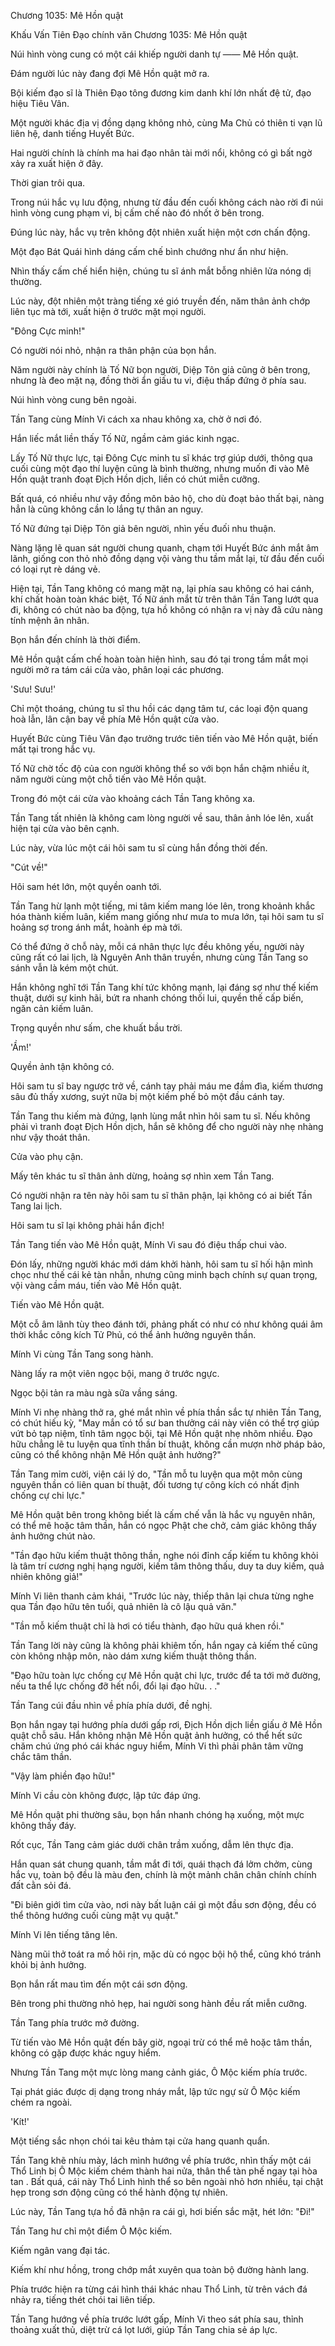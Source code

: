 




Chương 1035: Mê Hồn quật


Khấu Vấn Tiên Đạo chính văn Chương 1035: Mê Hồn quật

Núi hình vòng cung có một cái khiếp người danh tự —— Mê Hồn quật.

Đám người lúc này đang đợi Mê Hồn quật mở ra.

Bội kiếm đạo sĩ là Thiên Đạo tông đương kim danh khí lớn nhất đệ tử, đạo hiệu Tiêu Vân.

Một người khác địa vị đồng dạng không nhỏ, cùng Ma Chủ có thiên ti vạn lũ liên hệ, danh tiếng Huyết Bức.

Hai người chính là chính ma hai đạo nhân tài mới nổi, không có gì bất ngờ xảy ra xuất hiện ở đây.

Thời gian trôi qua.

Trong núi hắc vụ lưu động, nhưng từ đầu đến cuối không cách nào rời đi núi hình vòng cung phạm vi, bị cấm chế nào đó nhốt ở bên trong.

Đúng lúc này, hắc vụ trên không đột nhiên xuất hiện một cơn chấn động.

Một đạo Bát Quái hình dáng cấm chế bình chướng như ẩn như hiện.

Nhìn thấy cấm chế hiển hiện, chúng tu sĩ ánh mắt bỗng nhiên lửa nóng dị thường.

Lúc này, đột nhiên một tràng tiếng xé gió truyền đến, năm thân ảnh chớp liên tục mà tới, xuất hiện ở trước mặt mọi người.

"Đông Cực minh!"

Có người nói nhỏ, nhận ra thân phận của bọn hắn.

Năm người này chính là Tố Nữ bọn người, Diệp Tôn giả cũng ở bên trong, nhưng là đeo mặt nạ, đồng thời ẩn giấu tu vi, điệu thấp đứng ở phía sau.

Núi hình vòng cung bên ngoài.

Tần Tang cùng Mính Vi cách xa nhau không xa, chờ ở nơi đó.

Hắn liếc mắt liền thấy Tố Nữ, ngầm cảm giác kinh ngạc.

Lấy Tố Nữ thực lực, tại Đông Cực minh tu sĩ khác trợ giúp dưới, thông qua cuối cùng một đạo thí luyện cũng là bình thường, nhưng muốn đi vào Mê Hồn quật tranh đoạt Địch Hồn dịch, liền có chút miễn cưỡng.

Bất quá, có nhiều như vậy đồng môn bảo hộ, cho dù đoạt bảo thất bại, nàng hẳn là cũng không cần lo lắng tự thân an nguy.

Tố Nữ đứng tại Diệp Tôn giả bên người, nhìn yếu đuối nhu thuận.

Nàng lặng lẽ quan sát người chung quanh, chạm tới Huyết Bức ánh mắt âm lãnh, giống con thỏ nhỏ đồng dạng vội vàng thu tầm mắt lại, từ đầu đến cuối có loại rụt rè dáng vẻ.

Hiện tại, Tần Tang không có mang mặt nạ, lại phía sau không có hai cánh, khí chất hoàn toàn khác biệt, Tố Nữ ánh mắt từ trên thân Tần Tang lướt qua đi, không có chút nào ba động, tựa hồ không có nhận ra vị này đã cứu nàng tính mệnh ân nhân.

Bọn hắn đến chính là thời điểm.

Mê Hồn quật cấm chế hoàn toàn hiện hình, sau đó tại trong tầm mắt mọi người mở ra tám cái cửa vào, phân loại các phương.

'Sưu! Sưu!'

Chỉ một thoáng, chúng tu sĩ thu hồi các dạng tâm tư, các loại độn quang hoà lẫn, lân cận bay về phía Mê Hồn quật cửa vào.

Huyết Bức cùng Tiêu Vân đạo trưởng trước tiên tiến vào Mê Hồn quật, biến mất tại trong hắc vụ.

Tố Nữ chờ tốc độ của con người không thể so với bọn hắn chậm nhiều ít, năm người cùng một chỗ tiến vào Mê Hồn quật.

Trong đó một cái cửa vào khoảng cách Tần Tang không xa.

Tần Tang tất nhiên là không cam lòng người về sau, thân ảnh lóe lên, xuất hiện tại cửa vào bên cạnh.

Lúc này, vừa lúc một cái hôi sam tu sĩ cùng hắn đồng thời đến.

"Cút về!"

Hôi sam hét lớn, một quyền oanh tới.

Tần Tang hừ lạnh một tiếng, mi tâm kiếm mang lóe lên, trong khoảnh khắc hóa thành kiếm luân, kiếm mang giống như mưa to mưa lớn, tại hôi sam tu sĩ hoảng sợ trong ánh mắt, hoành ép mà tới.

Có thể đứng ở chỗ này, mỗi cá nhân thực lực đều không yếu, người này cũng rất có lai lịch, là Nguyên Anh thân truyền, nhưng cùng Tần Tang so sánh vẫn là kém một chút.

Hắn không nghĩ tới Tần Tang khí tức không mạnh, lại đáng sợ như thế kiếm thuật, dưới sự kinh hãi, bứt ra nhanh chóng thối lui, quyền thế cấp biến, ngăn cản kiếm luân.

Trọng quyền như sấm, che khuất bầu trời.

'Ầm!'

Quyền ảnh tận không có.

Hôi sam tu sĩ bay ngược trở về, cánh tay phải máu me đầm đìa, kiếm thương sâu đủ thấy xương, suýt nữa bị một kiếm phế bỏ một đầu cánh tay.

Tần Tang thu kiếm mà đứng, lạnh lùng mắt nhìn hôi sam tu sĩ. Nếu không phải vì tranh đoạt Địch Hồn dịch, hắn sẽ không để cho người này nhẹ nhàng như vậy thoát thân.

Cửa vào phụ cận.

Mấy tên khác tu sĩ thân ảnh dừng, hoảng sợ nhìn xem Tần Tang.

Có người nhận ra tên này hôi sam tu sĩ thân phận, lại không có ai biết Tần Tang lai lịch.

Hôi sam tu sĩ lại không phải hắn địch!

Tần Tang tiến vào Mê Hồn quật, Mính Vi sau đó điệu thấp chui vào.

Đón lấy, những người khác mới dám khởi hành, hôi sam tu sĩ hối hận mình chọc như thế cái kẻ tàn nhẫn, nhưng cũng minh bạch chính sự quan trọng, vội vàng cầm máu, tiến vào Mê Hồn quật.

Tiến vào Mê Hồn quật.

Một cỗ âm lãnh tùy theo đánh tới, phảng phất có như có như không quái âm thời khắc công kích Tử Phủ, có thể ảnh hưởng nguyên thần.

Mính Vi cùng Tần Tang song hành.

Nàng lấy ra một viên ngọc bội, mang ở trước ngực.

Ngọc bội tản ra màu ngà sữa vầng sáng.

Mính Vi nhẹ nhàng thở ra, ghé mắt nhìn về phía thần sắc tự nhiên Tần Tang, có chút hiếu kỳ, "May mắn có tổ sư ban thưởng cái này viên có thể trợ giúp vứt bỏ tạp niệm, tĩnh tâm ngọc bội, tại Mê Hồn quật nhẹ nhõm nhiều. Đạo hữu chẳng lẽ tu luyện qua tĩnh thần bí thuật, không cần mượn nhờ pháp bảo, cũng có thể không nhận Mê Hồn quật ảnh hưởng?"

Tần Tang mỉm cười, viện cái lý do, "Tần mỗ tu luyện qua một môn cùng nguyên thần có liên quan bí thuật, đối tương tự công kích có nhất định chống cự chi lực."

Mê Hồn quật bên trong không biết là cấm chế vẫn là hắc vụ nguyên nhân, có thể mê hoặc tâm thần, hắn có ngọc Phật che chở, cảm giác không thấy ảnh hưởng chút nào.

"Tần đạo hữu kiếm thuật thông thần, nghe nói đỉnh cấp kiếm tu không khỏi là tâm trí cương nghị hạng người, kiếm tâm thông thấu, duy ta duy kiếm, quả nhiên không giả!"

Mính Vi liên thanh cảm khái, "Trước lúc này, thiếp thân lại chưa từng nghe qua Tần đạo hữu tên tuổi, quả nhiên là cô lậu quả văn."

"Tần mỗ kiếm thuật chỉ là hơi có tiểu thành, đạo hữu quá khen rồi."

Tần Tang lời này cũng là không phải khiêm tốn, hắn ngay cả kiếm thế cũng còn không nhập môn, nào dám xưng kiếm thuật thông thần.

"Đạo hữu toàn lực chống cự Mê Hồn quật chi lực, trước để ta tới mở đường, nếu ta thể lực chống đỡ hết nổi, đổi lại đạo hữu. . ."

Tần Tang cúi đầu nhìn về phía phía dưới, đề nghị.

Bọn hắn ngay tại hướng phía dưới gấp rơi, Địch Hồn dịch liền giấu ở Mê Hồn quật chỗ sâu. Hắn không nhận Mê Hồn quật ảnh hưởng, có thể hết sức chăm chú ứng phó cái khác nguy hiểm, Mính Vi thì phải phân tâm vững chắc tâm thần.

"Vậy làm phiền đạo hữu!"

Mính Vi cầu còn không được, lập tức đáp ứng.

Mê Hồn quật phi thường sâu, bọn hắn nhanh chóng hạ xuống, một mực không thấy đáy.

Rốt cục, Tần Tang cảm giác dưới chân trầm xuống, dẫm lên thực địa.

Hắn quan sát chung quanh, tầm mắt đi tới, quái thạch đá lởm chởm, cùng hắc vụ, toàn bộ đều là màu đen, chính là một mảnh chân chân chính chính đất cằn sỏi đá.

"Đi biên giới tìm cửa vào, nơi này bất luận cái gì một đầu sơn động, đều có thể thông hướng cuối cùng mật vụ quật."

Mính Vi lên tiếng tăng lên.

Nàng mũi thở toát ra mồ hôi rịn, mặc dù có ngọc bội hộ thể, cũng khó tránh khỏi bị ảnh hưởng.

Bọn hắn rất mau tìm đến một cái sơn động.

Bên trong phi thường nhỏ hẹp, hai người song hành đều rất miễn cưỡng.

Tần Tang phía trước mở đường.

Từ tiến vào Mê Hồn quật đến bây giờ, ngoại trừ có thể mê hoặc tâm thần, không có gặp được khác nguy hiểm.

Nhưng Tần Tang một mực lòng mang cảnh giác, Ô Mộc kiếm phía trước.

Tại phát giác được dị dạng trong nháy mắt, lập tức ngự sử Ô Mộc kiếm chém ra ngoài.

'Kít!'

Một tiếng sắc nhọn chói tai kêu thảm tại cửa hang quanh quẩn.

Tần Tang khẽ nhíu mày, lách mình hướng về phía trước, nhìn thấy một cái Thổ Linh bị Ô Mộc kiếm chém thành hai nửa, thân thể tàn phế ngay tại hòa tan . Bất quá, cái này Thổ Linh hình thể so bên ngoài nhỏ hơn nhiều, tại chật hẹp trong sơn động cũng có thể hành động tự nhiên.

Lúc này, Tần Tang tựa hồ đã nhận ra cái gì, hơi biến sắc mặt, hét lớn: "Đi!"

Tần Tang hư chỉ một điểm Ô Mộc kiếm.

Kiếm ngân vang đại tác.

Kiếm khí như hồng, trong chớp mắt xuyên qua toàn bộ đường hành lang.

Phía trước hiện ra từng cái hình thái khác nhau Thổ Linh, từ trên vách đá nhảy ra, tiếng thét chói tai liên tiếp.

Tần Tang hướng về phía trước lướt gấp, Mính Vi theo sát phía sau, thỉnh thoảng xuất thủ, diệt trừ cá lọt lưới, giúp Tần Tang chia sẻ áp lực.




